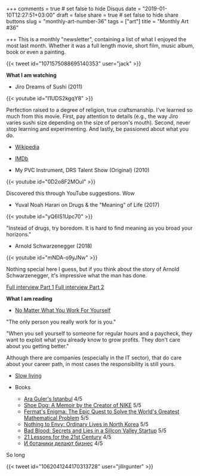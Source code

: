 +++
comments = true	# set false to hide Disqus
date = "2019-01-10T12:27:51+03:00"
draft = false
share = true	# set false to hide share buttons
slug = "monthly-art-number-36"
tags = ["art"]
title = "Monthly Art #36"

+++
This is a monthly "newsletter", containing a list of what I enjoyed the most
last month. Whether it was a full length movie, short film, music album, book
or even a painting.

{{< tweet id="1071575088695140353" user="jack" >}}

<!--more-->

**What I am watching**

* Jiro Dreams of Sushi (2011)

{{< youtube id="I1UDS2kgqY8" >}}

Perfection raised to a degree of religion, true craftsmanship. I've learned so
much from this movie. First, pay attention to details (e.g., the way Jiro
varies sushi size depending on the size of person's mouth). Second, never stop
learning and experimenting. And lastly, be passioned about what you do.

  * [Wikipedia](https://en.wikipedia.org/wiki/Jiro_Dreams_of_Sushi)
  * [IMDb](https://www.imdb.com/title/tt1772925/)

* My PVC Instrument, DRS Talent Show (Original) (2010)

{{< youtube id="0D2o8F2MOuI" >}}

Discovered this through YouTube suggestions. Wow

* Yuval Noah Harari on Drugs & the "Meaning" of Life (2017)

{{< youtube id="yQ6IS1Upc70" >}}

"Instead of drugs, try boredom. It is hard to find meaning as you broad your horizons."

* Arnold Schwarzenegger (2018)

{{< youtube id="mNDA-o9yJNw" >}}

Nothing special here I guess, but if you think about the story of Arnold Schwarzenegger, it's impressive what the man has done.

[Full interview Part 1](https://www.youtube.com/watch?v=Px7bjMyPA30) [Full interview Part 2](https://www.youtube.com/watch?v=B5bY-s9sPJk)

**What I am reading**

* [No Matter What You Work For Yourself](https://medium.com/the-mission/no-matter-what-you-work-for-yourself-67e7a2fa038b)

"The only person you really work for is you."

"When you sell yourself to someone for regular hours and a paycheck, they want
to exploit what you already know to grow profits. They don't care about you
getting better."

Although there are companies (especially in the IT sector), that do care about
your career path, in most cases the responsibility is still yours.

* [Slow living](https://en.wikipedia.org/wiki/Slow_living)

* Books

  - [Ara Guler's Istanbul](https://www.goodreads.com/book/show/6925239-ara-g-ler-s-istanbul) 4/5
  - [Shoe Dog: A Memoir by the Creator of NIKE](https://www.goodreads.com/book/show/27220736-shoe-dog) 5/5
  - [Fermat's Enigma: The Epic Quest to Solve the World's Greatest Mathematical Problem](https://www.goodreads.com/book/show/38412.Fermat_s_Enigma) 5/5
  - [Nothing to Envy: Ordinary Lives in North Korea](https://www.goodreads.com/book/show/40604846-nothing-to-envy) 5/5
  - [Bad Blood: Secrets and Lies in a Silicon Valley Startup](https://www.goodreads.com/book/show/37976541-bad-blood) 5/5
  - [21 Lessons for the 21st Century](https://www.goodreads.com/book/show/38820046-21-lessons-for-the-21st-century) 4/5
  - [И ботаники делают бизнес](https://www.goodreads.com/book/show/11210808) 4/5

So long

{{< tweet id="1062041244170313728" user="jillrgunter" >}}
